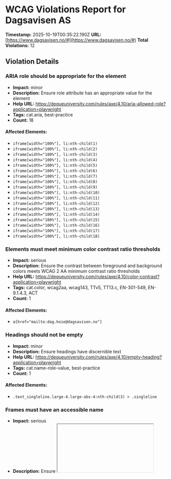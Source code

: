 # WCAG Violations Report for Dagsavisen AS

**Timestamp:** 2025-10-19T00:35:22.190Z
**URL:** [https://www.dagsavisen.no/#](https://www.dagsavisen.no/#)
**Total Violations:** 12

## Violation Details

### ARIA role should be appropriate for the element

- **Impact:** minor
- **Description:** Ensure role attribute has an appropriate value for the element
- **Help URL:** https://dequeuniversity.com/rules/axe/4.10/aria-allowed-role?application=playwright
- **Tags:** cat.aria, best-practice
- **Count:** 18

#### Affected Elements:

- `iframe[width="100%"], li:nth-child(1)`
- `iframe[width="100%"], li:nth-child(2)`
- `iframe[width="100%"], li:nth-child(3)`
- `iframe[width="100%"], li:nth-child(4)`
- `iframe[width="100%"], li:nth-child(5)`
- `iframe[width="100%"], li:nth-child(6)`
- `iframe[width="100%"], li:nth-child(7)`
- `iframe[width="100%"], li:nth-child(8)`
- `iframe[width="100%"], li:nth-child(9)`
- `iframe[width="100%"], li:nth-child(10)`
- `iframe[width="100%"], li:nth-child(11)`
- `iframe[width="100%"], li:nth-child(12)`
- `iframe[width="100%"], li:nth-child(13)`
- `iframe[width="100%"], li:nth-child(14)`
- `iframe[width="100%"], li:nth-child(15)`
- `iframe[width="100%"], li:nth-child(16)`
- `iframe[width="100%"], li:nth-child(17)`
- `iframe[width="100%"], li:nth-child(18)`

### Elements must meet minimum color contrast ratio thresholds

- **Impact:** serious
- **Description:** Ensure the contrast between foreground and background colors meets WCAG 2 AA minimum contrast ratio thresholds
- **Help URL:** https://dequeuniversity.com/rules/axe/4.10/color-contrast?application=playwright
- **Tags:** cat.color, wcag2aa, wcag143, TTv5, TT13.c, EN-301-549, EN-9.1.4.3, ACT
- **Count:** 1

#### Affected Elements:

- `a[href="mailto:dag.hoie@dagsavisen.no"]`

### Headings should not be empty

- **Impact:** minor
- **Description:** Ensure headings have discernible text
- **Help URL:** https://dequeuniversity.com/rules/axe/4.10/empty-heading?application=playwright
- **Tags:** cat.name-role-value, best-practice
- **Count:** 1

#### Affected Elements:

- `.text_singleline.large-4.large-abs-4:nth-child(3) > .singleline`

### Frames must have an accessible name

- **Impact:** serious
- **Description:** Ensure <iframe> and <frame> elements have an accessible name
- **Help URL:** https://dequeuniversity.com/rules/axe/4.10/frame-title?application=playwright
- **Tags:** cat.text-alternatives, wcag2a, wcag412, section508, section508.22.i, TTv5, TT12.d, EN-301-549, EN-9.4.1.2
- **Count:** 3

#### Affected Elements:

- `#offer_e28d7915cf6198783b9c-0`
- `#offer_e28d7915cf6198783b9c-0, iframe`
- `iframe[width="100%"]`

### Heading levels should only increase by one

- **Impact:** moderate
- **Description:** Ensure the order of headings is semantically correct
- **Help URL:** https://dequeuniversity.com/rules/axe/4.10/heading-order?application=playwright
- **Tags:** cat.semantics, best-practice
- **Count:** 5

#### Affected Elements:

- `.border-side-bottom.mobile_border-side-bottom.desktop-space-outsideTop-none:nth-child(14) > .tm21.t42`
- `.t56.tm39`
- `.border-side-top.mobile_border-side-top.has-row-header:nth-child(32) > .t42`
- `.border-side-bottom.mobile_border-side-bottom.desktop-space-outsideTop-none:nth-child(39) > .tm21.t42`
- `.has-row-header.bg-quaternary.color_mobile_bg-quaternary > .t40`

### Images must have alternative text

- **Impact:** critical
- **Description:** Ensure <img> elements have alternative text or a role of none or presentation
- **Help URL:** https://dequeuniversity.com/rules/axe/4.10/image-alt?application=playwright
- **Tags:** cat.text-alternatives, wcag2a, wcag111, section508, section508.22.a, TTv5, TT7.a, TT7.b, EN-301-549, EN-9.1.1.1, ACT
- **Count:** 4

#### Affected Elements:

- `#offer_e28d7915cf6198783b9c-0, img`
- `li:nth-child(1) > a > img[loading="lazy"]`
- `li:nth-child(2) > a > img[loading="lazy"]`
- `li:nth-child(3) > a > img[loading="lazy"]`

### Landmarks should have a unique role or role/label/title (i.e. accessible name) combination

- **Impact:** moderate
- **Description:** Ensure landmarks are unique
- **Help URL:** https://dequeuniversity.com/rules/axe/4.10/landmark-unique?application=playwright
- **Tags:** cat.semantics, best-practice
- **Count:** 1

#### Affected Elements:

- `.mainMenu`

### Links must have discernible text

- **Impact:** serious
- **Description:** Ensure links have discernible text
- **Help URL:** https://dequeuniversity.com/rules/axe/4.10/link-name?application=playwright
- **Tags:** cat.name-role-value, wcag2a, wcag244, wcag412, section508, section508.22.a, TTv5, TT6.a, EN-301-549, EN-9.2.4.4, EN-9.4.1.2, ACT
- **Count:** 3

#### Affected Elements:

- `#offer_e28d7915cf6198783b9c-0, a`
- `a[href="/kultur/hjernetrim/9901219"]`
- `a[data-lab-text_color_desktop=""]`

### <ul> and <ol> must only directly contain <li>, <script> or <template> elements

- **Impact:** serious
- **Description:** Ensure that lists are structured correctly
- **Help URL:** https://dequeuniversity.com/rules/axe/4.10/list?application=playwright
- **Tags:** cat.structure, wcag2a, wcag131, EN-301-549, EN-9.1.3.1
- **Count:** 1

#### Affected Elements:

- `iframe[width="100%"], ul`

### All page content should be contained by landmarks

- **Impact:** moderate
- **Description:** Ensure all page content is contained by landmarks
- **Help URL:** https://dequeuniversity.com/rules/axe/4.10/region?application=playwright
- **Tags:** cat.keyboard, best-practice
- **Count:** 79

#### Affected Elements:

- `h1`
- `div[title="Ruud til final"] > h2`
- `time[datetime="2025-10-18T17:39:24.000Z"]`
- `div[title="Skeid rykket ned"] > h2`
- `time[datetime="2025-10-18T14:03:35.000Z"]`
- `div[title="Ny norsk vindrekord"] > h2`
- `time[datetime="2025-10-18T13:46:02.000Z"]`
- `div[title="Over 68.000 drept i Gaza"] > h2`
- `time[datetime="2025-10-18T12:57:21.000Z"]`
- `#notice-10014556 > .content > h2`
- `time[datetime="2025-10-18T12:55:19.000Z"]`
- `#notice-10014555 > .content > h2`
- `time[datetime="2025-10-18T12:49:01.000Z"]`
- `#notice-10014468 > .content > h2`
- `#notice-10014468 > .content > .meta`
- `#notice-10014444 > .content > h2`
- `#notice-10014444 > .content > .meta`
- `div[title="Kvinne siktet for drapsforsøk"] > h2`
- `div[title="Kvinne siktet for drapsforsøk"] > .meta`
- `#notice-10014431 > .content > h2`
- `#notice-10014431 > .content > .meta`
- `div[title="Ber om å bruke nasjonalgarden"] > h2`
- `div[title="Ber om å bruke nasjonalgarden"] > .meta`
- `div[title="ICC avviser Israels anke "] > h2`
- `div[title="ICC avviser Israels anke "] > .meta`
- `#notice-10014299 > .content > h2`
- `time[datetime="2025-10-17T18:32:31.000Z"]`
- `div[title="Hamas vil ikke forplikte seg"] > h2`
- `time[datetime="2025-10-17T17:11:58.000Z"]`
- `div[title="USA angrep fartøy"] > h2`
- `time[datetime="2025-10-17T16:45:54.000Z"]`
- `div[title="Villa Sult legges ned"] > h2`
- `time[datetime="2025-10-17T15:43:10.000Z"]`
- `div[title="Kuppleder ny president"] > h2`
- `time[datetime="2025-10-17T15:34:09.000Z"]`
- `div[title="Erna Solberg: Støre løy"] > h2`
- `time[datetime="2025-10-17T15:33:36.000Z"]`
- `div[title="Støre løp for TV-aksjonen"] > h2`
- `time[datetime="2025-10-17T15:29:07.000Z"]`
- `div[title="Millionbot til Nye Veier"] > h2`
- `time[datetime="2025-10-17T15:28:16.000Z"]`
- `.row.large-12.small-12:nth-child(2)`
- `.row.large-12.small-12:nth-child(3)`
- `.row.large-12.small-12:nth-child(4)`
- `#offer_e28d7915cf6198783b9c-0, div[ng-show="!terminalError"]`
- `.page-content > .color_mobile_bg-primary.hasContentPadding.mobile-hasContentPadding`
- `.row.large-12.small-12:nth-child(8)`
- `.bg-tertiary.color_mobile_bg-tertiary.hasContentPadding:nth-child(9)`
- `.row.large-12.small-12:nth-child(11)`
- `.border-side-top.mobile_border-side-top.border-bg-quaternary:nth-child(12)`
- `.bg-tertiary.color_mobile_bg-tertiary.hasContentPadding:nth-child(13)`
- `.border-side-bottom.mobile_border-side-bottom.desktop-space-outsideTop-none:nth-child(14)`
- `.t35`
- `#article_list_9904930 > .inner.fullwidthTarget.content > .count_4.articles.scroll-container`
- `.t56.tm39`
- `.count_1`
- `.row.large-12.small-12:nth-child(18)`
- `.row.large-12.small-12:nth-child(19)`
- `.border-side-top.mobile_border-side-top.border-bg-quaternary:nth-child(21)`
- `.row.large-12.small-12:nth-child(22)`
- `.color_mobile_no_bg_color.row.large-12`
- `.row.large-12.small-12:nth-child(24)`
- `.row.large-12.small-12:nth-child(26)`
- `.mobile_no_border_color.bg-tertiary.color_mobile_bg-tertiary`
- `.border-side-top.mobile_border-side-top.has-row-header:nth-child(29)`
- `.row.large-12.small-12:nth-child(31)`
- `.border-side-top.mobile_border-side-top.has-row-header:nth-child(32)`
- `.row.large-12.small-12:nth-child(33)`
- `.row.large-12.small-12:nth-child(34)`
- `.row.large-12.small-12:nth-child(36)`
- `.bg-quaternary.color_mobile_bg-quaternary.hasContentPadding:nth-child(37)`
- `.row.large-12.small-12:nth-child(38)`
- `.border-side-bottom.mobile_border-side-bottom.desktop-space-outsideTop-none:nth-child(39)`
- `.articlescroller-header.t43.font-weight-bold`
- `#article_list_10008421 > .inner.fullwidthTarget.content > .count_4.articles.scroll-container`
- `.bg-quaternary.color_mobile_bg-quaternary.hasContentPadding:nth-child(42)`
- `.row.large-12.small-12:nth-child(43)`
- `.has-row-header.bg-quaternary.color_mobile_bg-quaternary`
- `.powered-by`

### [role="img"] elements must have an alternative text

- **Impact:** serious
- **Description:** Ensure [role="img"] elements have alternative text
- **Help URL:** https://dequeuniversity.com/rules/axe/4.10/role-img-alt?application=playwright
- **Tags:** cat.text-alternatives, wcag2a, wcag111, section508, section508.22.a, TTv5, TT7.a, EN-301-549, EN-9.1.1.1, ACT
- **Count:** 2

#### Affected Elements:

- `iframe[width="100%"], .ShareControl__ShareIcon-sc-1pwe6vd-0`
- `iframe[width="100%"], .SubscribeLink__PlusIcon-sc-q4x3v7-0`

### Scrollable region must have keyboard access

- **Impact:** serious
- **Description:** Ensure elements that have scrollable content are accessible by keyboard
- **Help URL:** https://dequeuniversity.com/rules/axe/4.10/scrollable-region-focusable?application=playwright
- **Tags:** cat.keyboard, wcag2a, wcag211, wcag213, TTv5, TT4.a, EN-301-549, EN-9.2.1.1, EN-9.2.1.3
- **Count:** 1

#### Affected Elements:

- `iframe[width="100%"], ul`
